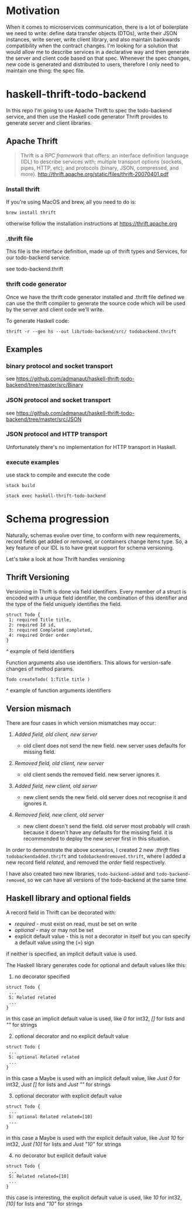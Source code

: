 # Motivation

When it comes to microservices communication, there is a lot of boilerplate we need to write:
define data transfer objects (DTOs), write their JSON instances, write server, write client
library, and also maintain backwards compatibility when the contract changes.
I'm looking for a solution that would allow me to describe services in a declarative way and
then generate the server and client code based on that spec. Whenever the spec changes,
new code is generated and distributed to users, therefore I only need to maintain
one thing: the spec file.

# haskell-thrift-todo-backend

In this repo I'm going to use Apache Thrift to spec the todo-backend service, and then
use the Haskell code generator Thrift provides to generate server and client libraries.

## Apache Thrift

> Thrift is a _RPC framework_ that offers: an interface definition language (IDL) to describe
> services with; multiple transport options (sockets, pipes, HTTP, etc); and protocols
> (binary, JSON, compressed, and more). http://thrift.apache.org/static/files/thrift-20070401.pdf

### Install thrift

If you're using MacOS and brew, all you need to do is:

```
brew install thrift
```

otherwise follow the installation instructions at https://thrift.apache.org

### .thrift file

This file is the interface definition, made up of thrift types and Services, for
our todo-backend service.

see todo-backend.thrift

### thrift code generator

Once we have the thrift code generator installed and .thrift file defined we can use
the thrift compiler to generate the source code which will be used by the server
and client code we'll write.

To generate Haskell code:

```
thrift -r --gen hs --out lib/todo-backend/src/ todobackend.thrift
```

## Examples

### binary protocol and socket transport

see https://github.com/admanaut/haskell-thrift-todo-backend/tree/master/src/Binary

### JSON protocol and socket transport

see https://github.com/admanaut/haskell-thrift-todo-backend/tree/master/src/JSON

### JSON protocol and HTTP transport

Unfortunately there's no implementation for HTTP transport in Haskell.

### execute examples

use stack to compile and execute the code

```
stack build
```

```
stack exec haskell-thrift-todo-backend
```

# Schema progression

Naturally, schemas evolve over time, to conform with new requirements, record fields
get added or removed, or containers change items type. So, a key feature of our IDL
is to have great support for schema versioning.

Let's take a look at how Thrift handles versioning

## Thrift Versioning

Versioning in Thrift is done via field identifiers. Every member of a struct is encoded
with a unique field identifier, the combination of this identifier and the type of the
field uniquely identifies the field.

```
struct Todo {
 1: required Title title,
 2: required Id id,
 3: required Completed completed,
 4: required Order order
}
```

^ example of field identifiers

Function arguments also use identifiers. This allows for version-safe changes of method params.

```Todo createTodo( 1:Title title )```

^ example of function arguments identifiers

## Version mismach

There are four cases in which version mismatches may occur:

1. _Added field, old client, new server_
   - old client does not send the new field. new server uses defaults for missing field.

2. _Removed field, old client, new server_
   - old client sends the removed field. new server ignores it.

3. _Added field, new client, old server_
   - new client sends the new field. old server does not recognise it and ignores it.

4. _Removed field, new client, old server_
   - new client doesn't send the field. old server most probably will crash
   because it doesn't have any defaults for the missing field.
   it is recommended to deploy the new server first in this situation.

In order to demonstrate the above scenarios, I created 2 new _.thrift_ files
`todobackendadded.thrift` and `todobackendremoved.thrift`, where I added a new record
field _related_, and removed the _order_ field respectively.

I have also created two new libraries, `todo-backend-added` and `todo-backend-removed`, so we can
have all versions of the todo-backend at the same time.

## Haskell library and optional fields

A record field in Thrift can be decorated with:

* _required_ - must exist on read, must be set on write
* _optional_ - may or may not be set
* explicit default value - this is not a decorator in itself but you can specify a default value using the (=) sign

if neither is specified, an implicit default value is used.

The Haskell library generates code for optional and default values like this:

1) no decorator specified

```
struct Todo {
 ...
 5: Related related
 ...
}
```

in this case an implicit default value is used,
like _0_ for int32, _[]_ for lists and _""_ for strings

2) optional decorator and no explicit default value

```
struct Todo {
 ...
 5: optional Related related
 ...
}
```

in this case a Maybe is used with an implicit default value,
like _Just 0_ for int32, _Just []_ for lists and _Just ""_ for strings

3) optional decorator with explicit default value

```
struct Todo {
 ...
 5: optional Related related=[10]
 ...
}
```

in this case a Maybe is used with the explicit default value,
like _Just 10_ for int32, _Just [10]_ for lists and _Just "10"_ for strings

4) no decorator but explicit default value

```
struct Todo {
 ...
 5: Related related=[10]
 ...
}
```

this case is interesting, the explicit default value is used,
like _10_ for int32, _[10]_ for lists and _"10"_ for strings
